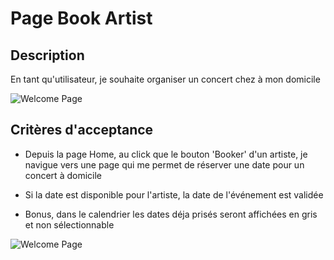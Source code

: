 # Page Book Artist

## Description

En tant qu'utilisateur, je souhaite organiser un concert chez à mon domicile

![Welcome Page](../design/export_screens/Evenements_create.png)

## Critères d'acceptance

- Depuis la page Home, au click que le bouton 'Booker' d'un artiste, je navigue vers une page qui me permet de réserver une
date pour un concert à domicile

- Si la date est disponible pour l'artiste, la date de l'événement est validée

- Bonus, dans le calendrier les dates déja prisés seront affichées en gris et non sélectionnable

![Welcome Page](../design/export_screens/Evenements_create_date.png)
